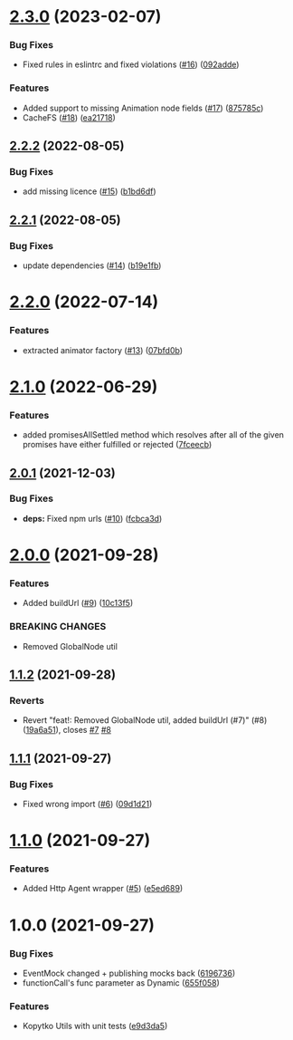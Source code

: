 # [2.3.0](https://github.com/getndazn/kopytko-utils/compare/v2.2.2...v2.3.0) (2023-02-07)


### Bug Fixes

* Fixed rules in eslintrc and fixed violations ([#16](https://github.com/getndazn/kopytko-utils/issues/16)) ([092adde](https://github.com/getndazn/kopytko-utils/commit/092adde4e78cd0ae07556402b30c8ab07b75f876))


### Features

* Added support to missing Animation node fields ([#17](https://github.com/getndazn/kopytko-utils/issues/17)) ([875785c](https://github.com/getndazn/kopytko-utils/commit/875785c057f887cb52ef9fe86b236c3d0ea3f93c))
* CacheFS ([#18](https://github.com/getndazn/kopytko-utils/issues/18)) ([ea21718](https://github.com/getndazn/kopytko-utils/commit/ea217189e3d631f23dc157719e76280fcacb156c))

## [2.2.2](https://github.com/getndazn/kopytko-utils/compare/v2.2.1...v2.2.2) (2022-08-05)


### Bug Fixes

* add missing licence ([#15](https://github.com/getndazn/kopytko-utils/issues/15)) ([b1bd6df](https://github.com/getndazn/kopytko-utils/commit/b1bd6dfe7c44ca638c0d6bdd4c0ea3a2aa3e76da))

## [2.2.1](https://github.com/getndazn/kopytko-utils/compare/v2.2.0...v2.2.1) (2022-08-05)


### Bug Fixes

* update dependencies ([#14](https://github.com/getndazn/kopytko-utils/issues/14)) ([b19e1fb](https://github.com/getndazn/kopytko-utils/commit/b19e1fbda8d2d5f1b76accbbe09e1f27a7748b61))

# [2.2.0](https://github.com/getndazn/kopytko-utils/compare/v2.1.0...v2.2.0) (2022-07-14)


### Features

* extracted animator factory ([#13](https://github.com/getndazn/kopytko-utils/issues/13)) ([07bfd0b](https://github.com/getndazn/kopytko-utils/commit/07bfd0b36d1d6ade760aa31ee17300d27b7638d3))

# [2.1.0](https://github.com/getndazn/kopytko-utils/compare/v2.0.1...v2.1.0) (2022-06-29)


### Features

* added promisesAllSettled method which resolves after all of the given promises have either fulfilled or rejected ([7fceecb](https://github.com/getndazn/kopytko-utils/commit/7fceecb984de84de0d833b933fefa31f74c25005))

## [2.0.1](https://github.com/getndazn/kopytko-utils/compare/v2.0.0...v2.0.1) (2021-12-03)


### Bug Fixes

* **deps:** Fixed npm urls ([#10](https://github.com/getndazn/kopytko-utils/issues/10)) ([fcbca3d](https://github.com/getndazn/kopytko-utils/commit/fcbca3dcc1a8b07440b8bd0ecc5a8f34dfa7946f))

# [2.0.0](https://github.com/getndazn/kopytko-utils/compare/v1.1.2...v2.0.0) (2021-09-28)


### Features

* Added buildUrl ([#9](https://github.com/getndazn/kopytko-utils/issues/9)) ([10c13f5](https://github.com/getndazn/kopytko-utils/commit/10c13f54d1a474d0f7dc6874e1655c15f9af7874))


### BREAKING CHANGES

* Removed GlobalNode util

## [1.1.2](https://github.com/getndazn/kopytko-utils/compare/v1.1.1...v1.1.2) (2021-09-28)


### Reverts

* Revert "feat!: Removed GlobalNode util, added buildUrl (#7)" (#8) ([19a6a51](https://github.com/getndazn/kopytko-utils/commit/19a6a51446b55eaa41ae1feea4649a09747bec90)), closes [#7](https://github.com/getndazn/kopytko-utils/issues/7) [#8](https://github.com/getndazn/kopytko-utils/issues/8)

## [1.1.1](https://github.com/getndazn/kopytko-utils/compare/v1.1.0...v1.1.1) (2021-09-27)


### Bug Fixes

* Fixed wrong import ([#6](https://github.com/getndazn/kopytko-utils/issues/6)) ([09d1d21](https://github.com/getndazn/kopytko-utils/commit/09d1d21e4b50917a1c302b374bf8f49f9b446220))

# [1.1.0](https://github.com/getndazn/kopytko-utils/compare/v1.0.0...v1.1.0) (2021-09-27)


### Features

* Added Http Agent wrapper ([#5](https://github.com/getndazn/kopytko-utils/issues/5)) ([e5ed689](https://github.com/getndazn/kopytko-utils/commit/e5ed689904beb793e5fed156924200dc1a5db5c0))

# 1.0.0 (2021-09-27)


### Bug Fixes

* EventMock changed + publishing mocks back ([6196736](https://github.com/getndazn/kopytko-utils/commit/61967367d7c22545af745583f1c529a4fd05bad7))
* functionCall's func parameter as Dynamic ([655f058](https://github.com/getndazn/kopytko-utils/commit/655f05800f31d48f87cfc12cf09939f99e0b4129))


### Features

* Kopytko Utils with unit tests ([e9d3da5](https://github.com/getndazn/kopytko-utils/commit/e9d3da5ad5611592b362314c4e0697458ebdf81e))
